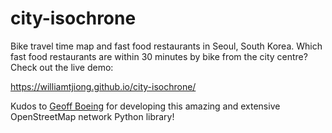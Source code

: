 # city-isochrone
Bike travel time map and fast food restaurants in Seoul, South Korea. Which fast food restaurants are within 30 minutes by bike from the city centre? Check out the live demo:

https://williamtjiong.github.io/city-isochrone/

Kudos to [Geoff Boeing](https://github.com/gboeing/osmnx) for developing this amazing and extensive OpenStreetMap network Python library!
